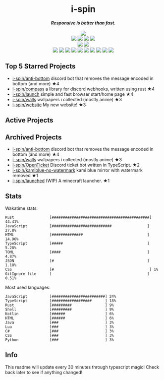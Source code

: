 <!-- deno-fmt-ignore-file -->
<h1 align="center">i-spin</h1>
<div align="center">
  <b><i>Responsive is better than fast.</i></b>
  <br />
  <br />
  <img src="https://img.shields.io/badge/Discord-sourTaste000%232391-ffcee0?labelColor=4c566a&logo=Discord" />
  <br />
  <img src="https://img.shields.io/badge/-Vim-%23ffbeef?logo=Vim&labelColor=4c566a" />
  <img src="https://img.shields.io/badge/-CLion-%23f4d3d5?logo=CLion&labelColor=4c566a" />
  <img src="https://img.shields.io/badge/-IntellJ IDEA-%23ffc9e5?logo=IntelliJIDEA&labelColor=4c566a" />
  <img src="https://img.shields.io/badge/-Visual Studio Code-%23ffb4ed?logo=VisualStudioCode&labelColor=4c566a" />
  <br />
  <img src="https://img.shields.io/badge/-macOS-%23f69ee1?logo=macOS&labelColor=4c566a" />
  <img src="https://img.shields.io/badge/-Linux-%23ec91d8?logo=Linux&labelColor=4c566a" />
  <br />
<img src="https://img.shields.io/badge/-TypeScript-fec89a" />
<img src="https://img.shields.io/badge/-Rust-e8e8e4" />
<img src="https://img.shields.io/badge/-JavaScript-ece4db" />
<img src="https://img.shields.io/badge/-other-f8edeb" />
<img src="https://img.shields.io/badge/-Shell-fae1dd" />
<img src="https://img.shields.io/badge/-Kotlin-fcd5ce" />
<img src="https://img.shields.io/badge/-Java-d8e2dc" />
<img src="https://img.shields.io/badge/-HTML-ffe5d9" />
<img src="https://img.shields.io/badge/-Lua-fec5bb" />
<img src="https://img.shields.io/badge/-C#-ffd7ba" />
  <br />
</div>

## Top 5 Starred Projects

- [i-spin/anti-bottom](https://github.com/i-spin/anti-bottom) discord bot that removes the message encoded in bottom (and more) ★4
- [i-spin/compass](https://github.com/i-spin/compass) a library for discord webhooks, written using rust ★4
- [i-spin/launch](https://github.com/i-spin/launch) simple and fast browser start/home page ★4
- [i-spin/walls](https://github.com/i-spin/walls) wallpapers i collected (mostly anime) ★3
- [i-spin/website](https://github.com/i-spin/website) My new website! ★3

## Active Projects



## Archived Projects

- [i-spin/anti-bottom](https://github.com/i-spin/anti-bottom) discord bot that removes the message encoded in bottom (and more) ★4
- [i-spin/walls](https://github.com/i-spin/walls) wallpapers i collected (mostly anime) ★3
- [i-spin/OpenTicket](https://github.com/i-spin/OpenTicket) Discord ticket bot written in TypeScript. ★2
- [i-spin/kamiblue-no-watermark](https://github.com/i-spin/kamiblue-no-watermark) kami blue mirror with watermark removed ★1
- [i-spin/launched](https://github.com/i-spin/launched) (WIP) A minecraft launcher. ★1

## Stats

Wakatime stats:
```
Rust                [############################################] 44.41%
JavaScript          [###########################                ] 27.8%
HTML                [##############                             ] 14.96%
TypeScript          [#####                                      ] 5.28%
TOML                [####                                       ] 4.87%
JSON                [#                                          ] 1.18%
CSS                 [#                                           ] 1%
GitIgnore file      [                                           ] 0.51%
```

Most used languages:
```
JavaScript          [########################] 24%
TypeScript          [##################      ] 18%
Rust                [#########               ] 9%
Shell               [#########               ] 9%
Kotlin              [######                  ] 6%
HTML                [######                  ] 6%
Java                [###                     ] 3%
Lua                 [###                     ] 3%
C#                  [###                     ] 3%
CSS                 [###                     ] 3%
Python              [###                     ] 3%
```

## Info

This readme will update every 30 minutes through typescript magic! Check back later to see if anything changed!
